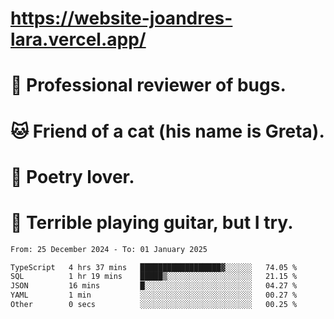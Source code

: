 # https://website-joandres-lara.vercel.app/
# 🐛 Professional reviewer of bugs.
# 🐱 Friend of a cat (his name is Greta).
# 📜 Poetry lover.
# 🎸 Terrible playing guitar, but I try.

<!--START_SECTION:waka-->

```txt
From: 25 December 2024 - To: 01 January 2025

TypeScript   4 hrs 37 mins   ██████████████████▓░░░░░░   74.05 %
SQL          1 hr 19 mins    █████▒░░░░░░░░░░░░░░░░░░░   21.15 %
JSON         16 mins         █░░░░░░░░░░░░░░░░░░░░░░░░   04.27 %
YAML         1 min           ░░░░░░░░░░░░░░░░░░░░░░░░░   00.27 %
Other        0 secs          ░░░░░░░░░░░░░░░░░░░░░░░░░   00.25 %
```

<!--END_SECTION:waka-->

